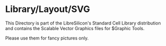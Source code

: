 # Library/Layout/SVG

This Directory is part of the LibreSilicon's Standard Cell Library distribution and contains the Scalable Vector Graphics files for $Graphic Tools.

Please use them for fancy pictures only.

